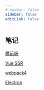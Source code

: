 ```yaml
---
# navbar: false
sidebar: false
editLink: false
---
```

## 笔记

[微前端](/frontend/微前端.html)

[Vue SSR](/frontend/SSR.html)

[webpack4](/frontend/webpack4.html)

[Electron](/frontend/electron.html)